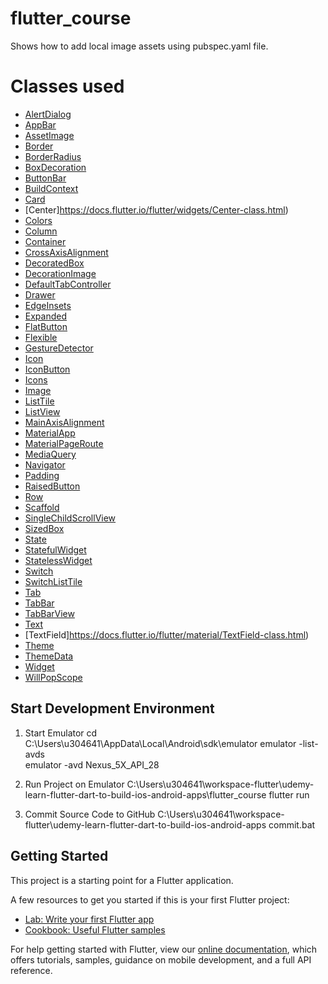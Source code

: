 # flutter_course

Shows how to add local image assets using pubspec.yaml file.

# Classes used

- [AlertDialog](https://docs.flutter.io/flutter/material/AlertDialog-class.html)
- [AppBar](https://docs.flutter.io/flutter/material/AppBar-class.html)
- [AssetImage](https://docs.flutter.io/flutter/painting/AssetImage-class.html)
- [Border](https://docs.flutter.io/flutter/painting/Border-class.html)
- [BorderRadius](https://docs.flutter.io/flutter/painting/BorderRadius-class.html)
- [BoxDecoration](https://docs.flutter.io/flutter/painting/BoxDecoration-class.html)
- [ButtonBar](https://docs.flutter.io/flutter/material/ButtonBar-class.html)
- [BuildContext](https://docs.flutter.io/flutter/widgets/BuildContext-class.html)
- [Card](https://docs.flutter.io/flutter/material/Card-class.html)
- [Center]https://docs.flutter.io/flutter/widgets/Center-class.html)
- [Colors](https://docs.flutter.io/flutter/material/Colors-class.html)
- [Column](https://docs.flutter.io/flutter/widgets/Column-class.html)
- [Container](https://docs.flutter.io/flutter/widgets/Container-class.html)
- [CrossAxisAlignment](https://docs.flutter.io/flutter/rendering/CrossAxisAlignment-class.html)
- [DecoratedBox](https://docs.flutter.io/flutter/widgets/DecoratedBox-class.html)
- [DecorationImage](https://docs.flutter.io/flutter/painting/DecorationImage-class.html)
- [DefaultTabController](https://docs.flutter.io/flutter/material/Drawer-class.html)
- [Drawer](https://docs.flutter.io/flutter/material/Drawer-class.html)
- [EdgeInsets](https://docs.flutter.io/flutter/painting/EdgeInsets-class.html)
- [Expanded](https://docs.flutter.io/flutter/widgets/Expanded-class.html)
- [FlatButton](https://docs.flutter.io/flutter/material/FlatButton-class.html)
- [Flexible](https://docs.flutter.io/flutter/widgets/Flexible-class.html)
- [GestureDetector](https://docs.flutter.io/flutter/widgets/GestureDetector-class.html)
- [Icon](https://docs.flutter.io/flutter/widgets/Icon-class.html)
- [IconButton](https://docs.flutter.io/flutter/material/IconButton-class.html)
- [Icons](https://docs.flutter.io/flutter/material/Icons-class.html)
- [Image](https://docs.flutter.io/flutter/dart-ui/Image-class.html)
- [ListTile](https://docs.flutter.io/flutter/material/ListTile-class.html)
- [ListView](https://docs.flutter.io/flutter/widgets/ListView-class.html)
- [MainAxisAlignment](https://docs.flutter.io/flutter/rendering/MainAxisAlignment-class.html)
- [MaterialApp](https://docs.flutter.io/flutter/material/MaterialApp-class.html)
- [MaterialPageRoute](https://docs.flutter.io/flutter/material/MaterialPageRoute-class.html)
- [MediaQuery](https://docs.flutter.io/flutter/widgets/MediaQuery-class.html)
- [Navigator](https://docs.flutter.io/flutter/widgets/Navigator-class.html)
- [Padding](https://docs.flutter.io/flutter/widgets/Padding-class.html)
- [RaisedButton](https://docs.flutter.io/flutter/material/RaisedButton-class.html)
- [Row](https://docs.flutter.io/flutter/widgets/Row-class.html)
- [Scaffold](https://docs.flutter.io/flutter/material/Scaffold-class.html)
- [SingleChildScrollView](https://docs.flutter.io/flutter/widgets/SingleChildScrollView-class.html)
- [SizedBox](https://docs.flutter.io/flutter/widgets/SizedBox-class.html)
- [State](https://docs.flutter.io/flutter/widgets/State-class.html)
- [StatefulWidget](https://docs.flutter.io/flutter/widgets/StatefulWidget-class.html)
- [StatelessWidget](https://docs.flutter.io/flutter/widgets/StatelessWidget-class.html)
- [Switch](https://docs.flutter.io/flutter/material/Switch-class.html)
- [SwitchListTile](https://docs.flutter.io/flutter/material/SwitchListTile-class.html)
- [Tab](https://docs.flutter.io/flutter/material/Tab-class.html)
- [TabBar](https://docs.flutter.io/flutter/material/TabBar-class.html)
- [TabBarView](https://docs.flutter.io/flutter/material/TabBarView-class.html)
- [Text](https://docs.flutter.io/flutter/widgets/Text-class.html)
- [TextField]https://docs.flutter.io/flutter/material/TextField-class.html)
- [Theme](https://docs.flutter.io/flutter/material/Theme-class.html)
- [ThemeData](https://docs.flutter.io/flutter/material/ThemeData-class.html)
- [Widget](https://docs.flutter.io/flutter/widgets/Widget-class.html)
- [WillPopScope](https://docs.flutter.io/flutter/widgets/WillPopScope-class.html)

## Start Development Environment

1. Start Emulator
   cd C:\Users\u304641\AppData\Local\Android\sdk\emulator
   emulator -list-avds   
   emulator -avd Nexus_5X_API_28

2. Run Project on Emulator
   C:\Users\u304641\workspace-flutter\udemy-learn-flutter-dart-to-build-ios-android-apps\flutter_course
   flutter run

3. Commit Source Code to GitHub
   C:\Users\u304641\workspace-flutter\udemy-learn-flutter-dart-to-build-ios-android-apps
   commit.bat

## Getting Started

This project is a starting point for a Flutter application.

A few resources to get you started if this is your first Flutter project:

- [Lab: Write your first Flutter app](https://flutter.io/docs/get-started/codelab)
- [Cookbook: Useful Flutter samples](https://flutter.io/docs/cookbook)

For help getting started with Flutter, view our 
[online documentation](https://flutter.io/docs), which offers tutorials, 
samples, guidance on mobile development, and a full API reference.
